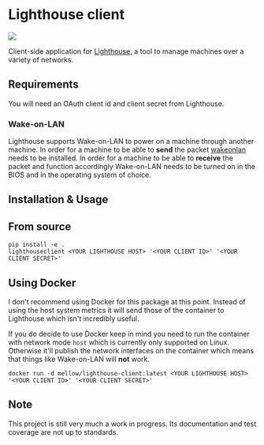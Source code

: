 # Lighthouse client
![](https://github.com/RobinSiep/lighthouse-client/workflows/Test%20%26%20Deploy/badge.svg)

Client-side application for [Lighthouse](https://github.com/RobinSiep/lighthouse-client), a tool to manage machines over a variety of networks.

## Requirements
You will need an OAuth client id and client secret from Lighthouse.

### Wake-on-LAN
Lighthouse supports Wake-on-LAN to power on a machine through another machine. In order for a machine to be able to **send** the packet [wakeonlan](https://launchpad.net/ubuntu/+source/wakeonlan) needs to be installed. In order for a machine to be able to **receive** the packet and function accordingly Wake-on-LAN needs to be turned on in the BIOS and in the operating system of choice.

## Installation & Usage

## From source
```
pip install -e .
lighthouseclient <YOUR LIGHTHOUSE HOST> '<YOUR CLIENT ID>' '<YOUR CLIENT SECRET>'
```

## Using Docker
I don't recommend using Docker for this package at this point. Instead of using the host system metrics it will send those of the container to Lighthouse which isn't incredibly useful.

If you do decide to use Docker keep in mind you need to run the container with network mode `host` which is currently only supported on Linux. Otherwise it'll publish the network interfaces on the container which means that things like Wake-on-LAN will **not** work.

```
docker run -d mellow/lighthouse-client:latest <YOUR LIGHTHOUSE HOST> '<YOUR CLIENT ID>' '<YOUR CLIENT SECRET>'
```

## Note
This project is still very much a work in progress. Its documentation and test coverage are not up to standards.

